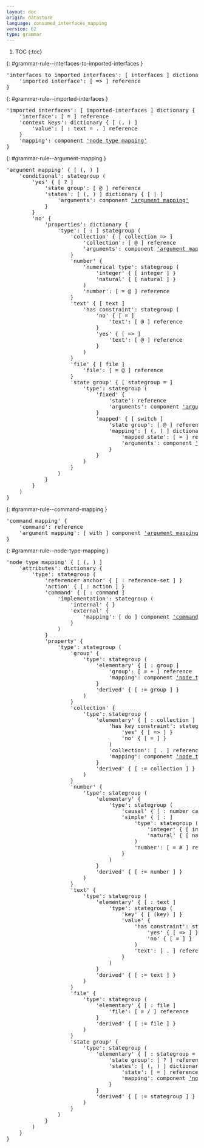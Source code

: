 ```yaml
---
layout: doc
origin: datastore
language: consumed_interfaces_mapping
version: 62
type: grammar
---
```


1. TOC
{:toc}


{: #grammar-rule--interfaces-to-imported-interfaces }
<div class="language-js highlighter-rouge">
<div class="highlight">
<pre class="highlight language-js code-custom">
'<span class="token string">interfaces to imported interfaces</span>': [ <span class="token operator">interfaces</span> ] dictionary {
	'<span class="token string">imported interface</span>': [ <span class="token operator">=></span> ] reference
}
</pre>
</div>
</div>

{: #grammar-rule--imported-interfaces }
<div class="language-js highlighter-rouge">
<div class="highlight">
<pre class="highlight language-js code-custom">
'<span class="token string">imported interfaces</span>': [ <span class="token operator">imported-interfaces</span> ] dictionary {
	'<span class="token string">interface</span>': [ <span class="token operator">=</span> ] reference
	'<span class="token string">context keys</span>': dictionary { [ <span class="token operator">(</span>, <span class="token operator">)</span> ]
		'<span class="token string">value</span>': [ <span class="token operator">:</span> <span class="token operator">text</span> <span class="token operator">=</span> <span class="token operator">.</span> ] reference
	}
	'<span class="token string">mapping</span>': component <a href="#grammar-rule--node-type-mapping">'node type mapping'</a>
}
</pre>
</div>
</div>

{: #grammar-rule--argument-mapping }
<div class="language-js highlighter-rouge">
<div class="highlight">
<pre class="highlight language-js code-custom">
'<span class="token string">argument mapping</span>' { [ <span class="token operator">(</span>, <span class="token operator">)</span> ]
	'<span class="token string">conditional</span>': stategroup (
		'<span class="token string">yes</span>' { [ <span class="token operator">?</span> ]
			'<span class="token string">state group</span>': [ <span class="token operator">@</span> ] reference
			'<span class="token string">states</span>': [ <span class="token operator">(</span>, <span class="token operator">)</span> ] dictionary { [ <span class="token operator">|</span> ]
				'<span class="token string">arguments</span>': component <a href="#grammar-rule--argument-mapping">'argument mapping'</a>
			}
		}
		'<span class="token string">no</span>' {
			'<span class="token string">properties</span>': dictionary {
				'<span class="token string">type</span>': [ <span class="token operator">:</span> ] stategroup (
					'<span class="token string">collection</span>' { [ <span class="token operator">collection</span> <span class="token operator">=></span> ]
						'<span class="token string">collection</span>': [ <span class="token operator">@</span> ] reference
						'<span class="token string">arguments</span>': component <a href="#grammar-rule--argument-mapping">'argument mapping'</a>
					}
					'<span class="token string">number</span>' {
						'<span class="token string">numerical type</span>': stategroup (
							'<span class="token string">integer</span>' { [ <span class="token operator">integer</span> ] }
							'<span class="token string">natural</span>' { [ <span class="token operator">natural</span> ] }
						)
						'<span class="token string">number</span>': [ <span class="token operator">=</span> <span class="token operator">@</span> ] reference
					}
					'<span class="token string">text</span>' { [ <span class="token operator">text</span> ]
						'<span class="token string">has constraint</span>': stategroup (
							'<span class="token string">no</span>' { [ <span class="token operator">=</span> ]
								'<span class="token string">text</span>': [ <span class="token operator">@</span> ] reference
							}
							'<span class="token string">yes</span>' { [ <span class="token operator">=></span> ]
								'<span class="token string">text</span>': [ <span class="token operator">@</span> ] reference
							}
						)
					}
					'<span class="token string">file</span>' { [ <span class="token operator">file</span> ]
						'<span class="token string">file</span>': [ <span class="token operator">=</span> <span class="token operator">@</span> ] reference
					}
					'<span class="token string">state group</span>' { [ <span class="token operator">stategroup</span> <span class="token operator">=</span> ]
						'<span class="token string">type</span>': stategroup (
							'<span class="token string">fixed</span>' {
								'<span class="token string">state</span>': reference
								'<span class="token string">arguments</span>': component <a href="#grammar-rule--argument-mapping">'argument mapping'</a>
							}
							'<span class="token string">mapped</span>' { [ <span class="token operator">switch</span> ]
								'<span class="token string">state group</span>': [ <span class="token operator">@</span> ] reference
								'<span class="token string">mapping</span>': [ <span class="token operator">(</span>, <span class="token operator">)</span> ] dictionary { [ <span class="token operator">|</span> ]
									'<span class="token string">mapped state</span>': [ <span class="token operator">=</span> ] reference
									'<span class="token string">arguments</span>': component <a href="#grammar-rule--argument-mapping">'argument mapping'</a>
								}
							}
						)
					}
				)
			}
		}
	)
}
</pre>
</div>
</div>

{: #grammar-rule--command-mapping }
<div class="language-js highlighter-rouge">
<div class="highlight">
<pre class="highlight language-js code-custom">
'<span class="token string">command mapping</span>' {
	'<span class="token string">command</span>': reference
	'<span class="token string">argument mapping</span>': [ <span class="token operator">with</span> ] component <a href="#grammar-rule--argument-mapping">'argument mapping'</a>
}
</pre>
</div>
</div>

{: #grammar-rule--node-type-mapping }
<div class="language-js highlighter-rouge">
<div class="highlight">
<pre class="highlight language-js code-custom">
'<span class="token string">node type mapping</span>' { [ <span class="token operator">(</span>, <span class="token operator">)</span> ]
	'<span class="token string">attributes</span>': dictionary {
		'<span class="token string">type</span>': stategroup (
			'<span class="token string">referencer anchor</span>' { [ <span class="token operator">:</span> <span class="token operator">reference-set</span> ] }
			'<span class="token string">action</span>' { [ <span class="token operator">:</span> <span class="token operator">action</span> ] }
			'<span class="token string">command</span>' { [ <span class="token operator">:</span> <span class="token operator">command</span> ]
				'<span class="token string">implementation</span>': stategroup (
					'<span class="token string">internal</span>' { }
					'<span class="token string">external</span>' {
						'<span class="token string">mapping</span>': [ <span class="token operator">do</span> ] component <a href="#grammar-rule--command-mapping">'command mapping'</a>
					}
				)
			}
			'<span class="token string">property</span>' {
				'<span class="token string">type</span>': stategroup (
					'<span class="token string">group</span>' {
						'<span class="token string">type</span>': stategroup (
							'<span class="token string">elementary</span>' { [ <span class="token operator">:</span> <span class="token operator">group</span> ]
								'<span class="token string">group</span>': [ <span class="token operator">=</span> <span class="token operator">+</span> ] reference
								'<span class="token string">mapping</span>': component <a href="#grammar-rule--node-type-mapping">'node type mapping'</a>
							}
							'<span class="token string">derived</span>' { [ <span class="token operator">:=</span> <span class="token operator">group</span> ] }
						)
					}
					'<span class="token string">collection</span>' {
						'<span class="token string">type</span>': stategroup (
							'<span class="token string">elementary</span>' { [ <span class="token operator">:</span> <span class="token operator">collection</span> ]
								'<span class="token string">has key constraint</span>': stategroup (
									'<span class="token string">yes</span>' { [ <span class="token operator">=></span> ] }
									'<span class="token string">no</span>' { [ <span class="token operator">=</span> ] }
								)
								'<span class="token string">collection</span>': [ <span class="token operator">.</span> ] reference
								'<span class="token string">mapping</span>': component <a href="#grammar-rule--node-type-mapping">'node type mapping'</a>
							}
							'<span class="token string">derived</span>' { [ <span class="token operator">:=</span> <span class="token operator">collection</span> ] }
						)
					}
					'<span class="token string">number</span>' {
						'<span class="token string">type</span>': stategroup (
							'<span class="token string">elementary</span>' {
								'<span class="token string">type</span>': stategroup (
									'<span class="token string">causal</span>' { [ <span class="token operator">:</span> <span class="token operator">number</span> <span class="token operator">causal</span> ] }
									'<span class="token string">simple</span>' { [ <span class="token operator">:</span> ]
										'<span class="token string">type</span>': stategroup (
											'<span class="token string">integer</span>' { [ <span class="token operator">integer</span> ] }
											'<span class="token string">natural</span>' { [ <span class="token operator">natural</span> ] }
										)
										'<span class="token string">number</span>': [ <span class="token operator">=</span> <span class="token operator">#</span> ] reference
									}
								)
							}
							'<span class="token string">derived</span>' { [ <span class="token operator">:=</span> <span class="token operator">number</span> ] }
						)
					}
					'<span class="token string">text</span>' {
						'<span class="token string">type</span>': stategroup (
							'<span class="token string">elementary</span>' { [ <span class="token operator">:</span> <span class="token operator">text</span> ]
								'<span class="token string">type</span>': stategroup (
									'<span class="token string">key</span>' { [ <span class="token operator">(key)</span> ] }
									'<span class="token string">value</span>' {
										'<span class="token string">has constraint</span>': stategroup (
											'<span class="token string">yes</span>' { [ <span class="token operator">=></span> ] }
											'<span class="token string">no</span>' { [ <span class="token operator">=</span> ] }
										)
										'<span class="token string">text</span>': [ <span class="token operator">.</span> ] reference
									}
								)
							}
							'<span class="token string">derived</span>' { [ <span class="token operator">:=</span> <span class="token operator">text</span> ] }
						)
					}
					'<span class="token string">file</span>' {
						'<span class="token string">type</span>': stategroup (
							'<span class="token string">elementary</span>' { [ <span class="token operator">:</span> <span class="token operator">file</span> ]
								'<span class="token string">file</span>': [ <span class="token operator">=</span> <span class="token operator">/</span> ] reference
							}
							'<span class="token string">derived</span>' { [ <span class="token operator">:=</span> <span class="token operator">file</span> ] }
						)
					}
					'<span class="token string">state group</span>' {
						'<span class="token string">type</span>': stategroup (
							'<span class="token string">elementary</span>' { [ <span class="token operator">:</span> <span class="token operator">stategroup</span> <span class="token operator">=</span> <span class="token operator">switch</span> ]
								'<span class="token string">state group</span>': [ <span class="token operator">?</span> ] reference
								'<span class="token string">states</span>': [ <span class="token operator">(</span>, <span class="token operator">)</span> ] dictionary { [ <span class="token operator">|</span> ]
									'<span class="token string">state</span>': [ <span class="token operator">=</span> ] reference
									'<span class="token string">mapping</span>': component <a href="#grammar-rule--node-type-mapping">'node type mapping'</a>
								}
							}
							'<span class="token string">derived</span>' { [ <span class="token operator">:=</span> <span class="token operator">stategroup</span> ] }
						)
					}
				)
			}
		)
	}
}
</pre>
</div>
</div>
